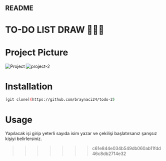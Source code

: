 
## README 


# TO-DO LIST DRAW  🧾🧾🧾

# Project Picture
![Project](https://user-images.githubusercontent.com/75997729/119136337-35ebf580-ba48-11eb-8193-6c9623188824.png)
![project-2](https://user-images.githubusercontent.com/75997729/119136439-5320c400-ba48-11eb-8fb3-109f3fb5fa7e.png)

# Installation
```bash
[git clone](https://github.com/braynaci24/todo-2)
```
# Usage 

Yapılacak işi girip yeterli sayıda isim yazar ve çekilişi başlatırsanız şanşsız kişiyi belirlersiniz.
>>>>>>> c61e844e034b549db060ab11fdd46c8db2714e32
